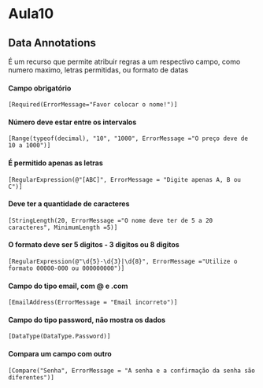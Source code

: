 <h1>Aula10</h1>
<h2>Data Annotations</h2>
<p>É um recurso que permite atribuir regras a um respectivo campo, como numero maximo, letras permitidas, ou formato de datas</p>

<h4>Campo obrigatório</h4>
<code>[Required(ErrorMessage="Favor colocar o nome!")]</code>
 
<h4>Número deve estar entre os intervalos</h4>
<code>[Range(typeof(decimal), "10", "1000", ErrorMessage ="O preço deve de 10 a 1000")]</code>
 
<h4>É permitido apenas as letras</h4>
<code>[RegularExpression(@"[ABC]", ErrorMessage = "Digite apenas A, B ou C")]</code>
 
<h4>Deve ter a quantidade de caracteres</h4>
<code>[StringLength(20, ErrorMessage ="O nome deve ter de 5 a 20 caracteres", MinimumLength =5)]</code>
 
<h4>O formato deve ser 5 digitos - 3 digitos ou 8 digitos</h4>
<code>[RegularExpression(@"\d{5}-\d{3}|\d{8}", ErrorMessage ="Utilize o formato 00000-000 ou 000000000")]</code>
 
<h4>Campo do tipo email, com @ e .com</h4>
<code>[EmailAddress(ErrorMessage = "Email incorreto")]</code>

<h4>Campo do tipo password, não mostra os dados</h4>
<code>[DataType(DataType.Password)]</code>
 
<h4>Compara um campo com outro</h4>
<code>[Compare("Senha", ErrorMessage = "A senha e a confirmação da senha são diferentes")]</code>
